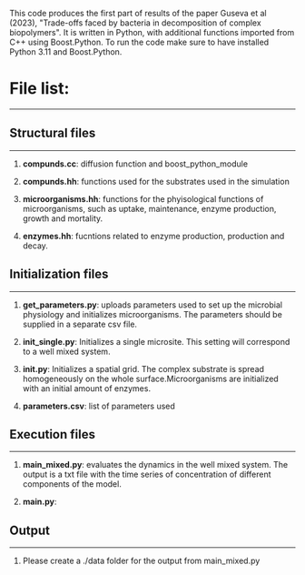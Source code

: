 This code produces the first part of results of the paper Guseva et al
(2023), "Trade-offs faced by bacteria in decomposition of complex
biopolymers".
It is written in Python, with additional functions imported from C++
using Boost.Python. To run the code make sure to have installed Python
3.11 and Boost.Python.

# File list:
--------

## Structural files
--------

1. **compunds.cc**: diffusion function and boost_python_module

2. **compunds.hh**: functions used for the substrates used in the simulation

3. **microorganisms.hh**: functions for the phyisological functions
   of microorganisms, such as uptake, maintenance, enzyme production,
   growth and mortality.

4. **enzymes.hh**: fucntions related to enzyme production, production and decay.

## Initialization files
--------

1. **get_parameters.py**: uploads parameters used to set up the
   microbial physiology and initializes microorganisms. The parameters
   should be supplied in a separate csv file.

2. **init_single.py**: Initializes a single microsite. This setting will
   correspond to a well mixed system.   

3. **init.py**: Initializes a spatial grid. The complex substrate is
   spread homogeneously on the whole surface.Microorganisms are
   initialized with an initial amount of enzymes.
   
4. **parameters.csv**: list of parameters used

## Execution files
--------

1. **main_mixed.py**: evaluates the dynamics in the well mixed
   system. The output is a txt file with the time series of concentration
   of different components of the model.

2. **main.py**:

## Output
-----------
1. Please create a ./data folder for the output from main_mixed.py
